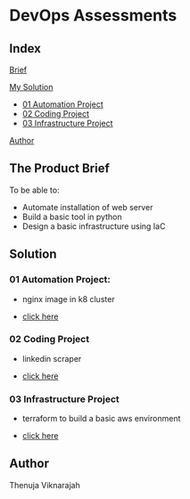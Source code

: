 # DevOps Assessments 

## Index
[Brief](#brief)

[My Solution](#solution)
* [01 Automation Project](https://github.com/thenu97/interview-test-devops/tree/dev/01_automation_project/README.md)
* [02 Coding Project](https://github.com/thenu97/interview-test-devops/tree/dev/02_coding_test/README.md)
* [03 Infrastructure Project](https://github.com/thenu97/interview-test-devops/tree/dev/03_infrastructure_test/README.md)

[Author](#author)


<a name="brief"></a>
## The Product Brief

To be able to:
+ Automate installation of web server
+ Build a basic tool in python
+ Design a basic infrastructure using IaC

<a name="solution"></a>
## Solution
### 01 Automation Project:
+ nginx image in k8 cluster
* [click here](https://github.com/thenu97/interview-test-devops/tree/dev/01_automation_project)

### 02 Coding Project
+ linkedin scraper
* [click here](https://github.com/thenu97/interview-test-devops/tree/dev/02_coding_test)

### 03 Infrastructure Project
+ terraform to build a basic aws environment
* [click here](https://github.com/thenu97/interview-test-devops/tree/dev/03_infrastructure_test)

<a name="author"></a>
## Author
Thenuja Viknarajah
